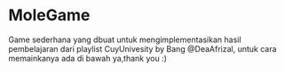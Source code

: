 # MoleGame
Game sederhana yang dbuat untuk mengimplementasikan hasil pembelajaran dari playlist CuyUnivesity by Bang @DeaAfrizal, untuk cara memainkanya ada di bawah ya,thank you :)
